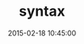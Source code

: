 ---
layout: post
title:  "syntax"
repo:   "dblock/syntax"
date:   2015-02-18 10:45:00
gemurl: https://github.com/dblock/syntax
---